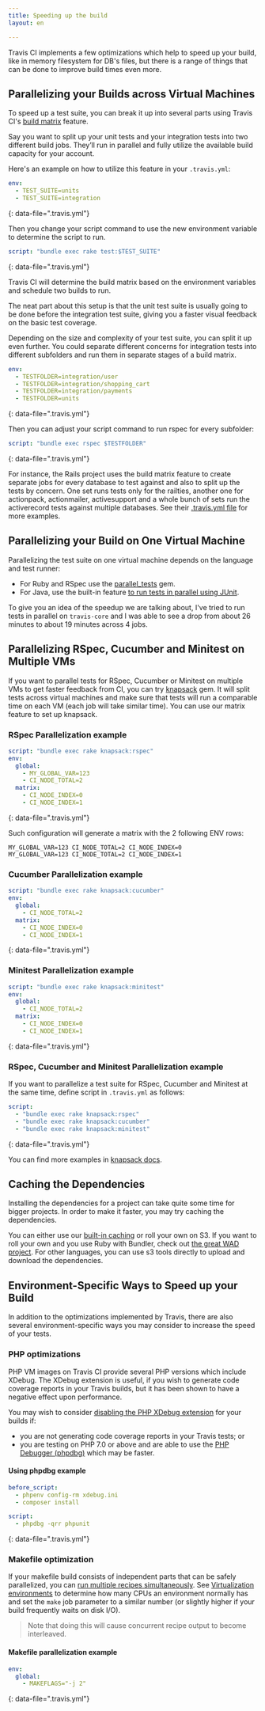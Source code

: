 ```yaml
---
title: Speeding up the build
layout: en

---
```


Travis CI implements a few optimizations which help to speed up your build,
like in memory filesystem for DB's files, but there is a range of things
that can be done to improve build times even more.


## Parallelizing your Builds across Virtual Machines

To speed up a test suite, you can break it up into several parts using
Travis CI's [build
matrix](/user/customizing-the-build/#build-matrix)
feature.

Say you want to split up your unit tests and your integration tests into two
different build jobs. They’ll run in parallel and fully utilize the available
build capacity for your account.

Here's an example on how to utilize this feature in your `.travis.yml`:

```yaml
env:
  - TEST_SUITE=units
  - TEST_SUITE=integration
```
{: data-file=".travis.yml"}

Then you change your script command to use the new environment variable to
determine the script to run.

```yaml
script: "bundle exec rake test:$TEST_SUITE"
```
{: data-file=".travis.yml"}

Travis CI will determine the build matrix based on the environment variables and
schedule two builds to run.

The neat part about this setup is that the unit test suite is usually going to
be done before the integration test suite, giving you a faster visual feedback
on the basic test coverage.

Depending on the size and complexity of your test suite, you can split it up even
further. You could separate different concerns for integration tests into
different subfolders and run them in separate stages of a build matrix.

```yaml
env:
  - TESTFOLDER=integration/user
  - TESTFOLDER=integration/shopping_cart
  - TESTFOLDER=integration/payments
  - TESTFOLDER=units
```
{: data-file=".travis.yml"}

Then you can adjust your script command to run rspec for every subfolder:

```yaml
script: "bundle exec rspec $TESTFOLDER"
```
{: data-file=".travis.yml"}

For instance, the Rails project uses the build matrix feature to create separate
jobs for every database to test against and also to split up the tests by
concern. One set runs tests only for the railties, another one for actionpack,
actionmailer, activesupport and a whole bunch of sets run the activerecord
tests against multiple databases. See their [.travis.yml
file](https://github.com/rails/rails/blob/master/.travis.yml) for more examples.

## Parallelizing your Build on One Virtual Machine

Parallelizing the test suite on one virtual machine depends on the language and test runner:

- For Ruby and RSpec use the [parallel_tests](https://github.com/grosser/parallel_tests) gem.
- For Java, use the built-in feature [to run tests in parallel
  using JUnit](http://incodewetrustinc.blogspot.com/2009/07/run-your-junit-tests-in-parallel-with.html).

To give you an idea of the speedup we are talking about, I've tried to run tests in parallel on `travis-core` and I was able to see a drop from about 26 minutes to about 19 minutes across 4 jobs.

## Parallelizing RSpec, Cucumber and Minitest on Multiple VMs

If you want to parallel tests for RSpec, Cucumber or Minitest on multiple VMs to get faster feedback from CI, you can try [knapsack](https://github.com/ArturT/knapsack) gem. It will split tests across virtual machines and make sure that tests will run a comparable time on each VM (each job will take similar time). You can use our matrix feature to set up knapsack.

### RSpec Parallelization example

```yaml
script: "bundle exec rake knapsack:rspec"
env:
  global:
    - MY_GLOBAL_VAR=123
    - CI_NODE_TOTAL=2
  matrix:
    - CI_NODE_INDEX=0
    - CI_NODE_INDEX=1
```
{: data-file=".travis.yml"}

Such configuration will generate a matrix with the 2 following ENV rows:

```
MY_GLOBAL_VAR=123 CI_NODE_TOTAL=2 CI_NODE_INDEX=0
MY_GLOBAL_VAR=123 CI_NODE_TOTAL=2 CI_NODE_INDEX=1
```

### Cucumber Parallelization example

```yaml
script: "bundle exec rake knapsack:cucumber"
env:
  global:
    - CI_NODE_TOTAL=2
  matrix:
    - CI_NODE_INDEX=0
    - CI_NODE_INDEX=1
```
{: data-file=".travis.yml"}

### Minitest Parallelization example

```yaml
script: "bundle exec rake knapsack:minitest"
env:
  global:
    - CI_NODE_TOTAL=2
  matrix:
    - CI_NODE_INDEX=0
    - CI_NODE_INDEX=1
```
{: data-file=".travis.yml"}

### RSpec, Cucumber and Minitest Parallelization example

If you want to parallelize a test suite for RSpec, Cucumber and Minitest at the same time, define script in `.travis.yml` as follows:

```yaml
script:
  - "bundle exec rake knapsack:rspec"
  - "bundle exec rake knapsack:cucumber"
  - "bundle exec rake knapsack:minitest"
```
{: data-file=".travis.yml"}

You can find more examples in [knapsack docs](https://github.com/ArturT/knapsack#info-for-travis-users).

## Caching the Dependencies

Installing the dependencies for a project can take quite some time for bigger projects. In
order to make it faster, you may try caching the dependencies.

You can either use our [built-in caching](/user/caching/) or roll your own on S3. If you
want to roll your own and you use Ruby with Bundler, check out [the great WAD project](https://github.com/Fingertips/WAD).
For other languages, you can use s3 tools directly to upload and download the dependencies.

## Environment-Specific Ways to Speed up your Build

In addition to the optimizations implemented by Travis, there are also
several environment-specific ways you may consider to increase the speed of
your tests.

### PHP optimizations

PHP VM images on Travis CI provide several PHP versions which include
XDebug. The XDebug extension is useful, if you wish to generate code coverage
reports in your Travis builds, but it has been shown to have a negative effect
upon performance.

You may wish to consider
[disabling the PHP XDebug extension](/user/languages/php#disabling-preinstalled-php-extensions) for your
builds if:

- you are not generating code coverage reports in your Travis tests; or
- you are testing on PHP 7.0 or above and are able to use the [PHP Debugger (phpdbg)](https://github.com/krakjoe/phpdbg)
  which may be faster.

#### Using phpdbg example

```yaml
before_script:
  - phpenv config-rm xdebug.ini
  - composer install

script:
  - phpdbg -qrr phpunit
```
{: data-file=".travis.yml"}

### Makefile optimization

If your makefile build consists of independent parts that can be safely
parallelized, you can [run multiple recipes
simultaneously](https://www.gnu.org/software/make/manual/html_node/Parallel.html).
See [Virtualization
environments](/user/reference/overview/#virtualization-environments) to determine
how many CPUs an environment normally has and set the `make` job parameter to a
similar number (or slightly higher if your build frequently waits on disk I/O).

> Note that doing this will cause concurrent recipe output to become interleaved.

#### Makefile parallelization example

```yaml
env:
  global:
    - MAKEFLAGS="-j 2"
```
{: data-file=".travis.yml"}
